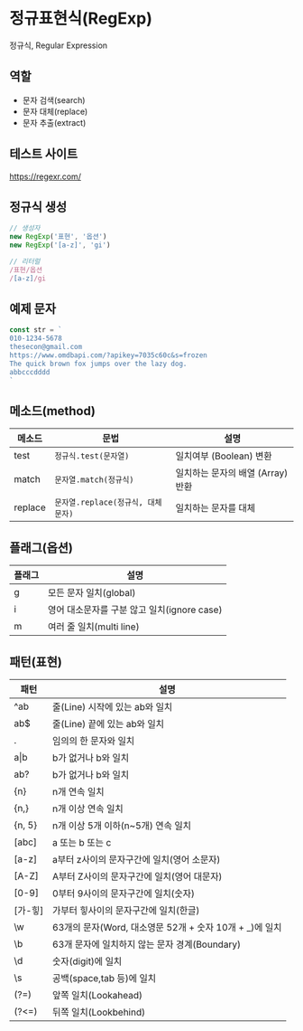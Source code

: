 # 정규표현식(RegExp)

정규식, Regular Expression

## 역할

- 문자 검색(search)
- 문자 대체(replace)
- 문자 추출(extract)

## 테스트 사이트

https://regexr.com/

## 정규식 생성

```js
// 생성자
new RegExp('표현', '옵션')
new RegExp('[a-z]', 'gi')

// 리터럴
/표현/옵션
/[a-z]/gi
```

## 예제 문자

```js
const str = `
010-1234-5678
thesecon@gmail.com
https://www.omdbapi.com/?apikey=7035c60c&s=frozen
The quick brown fox jumps over the lazy dog.
abbcccdddd
`
```

## 메소드(method)

메소드 | 문법 | 설명
--|--|--
test | `정규식.test(문자열)` | 일치여부 (Boolean) 변환
match | `문자열.match(정규식)` | 일치하는 문자의 배열 (Array) 반환
replace | `문자열.replace(정규식, 대체문자)` | 일치하는 문자를 대체

## 플래그(옵션)

플래그 | 설명
--|--
g | 모든 문자 일치(global)
i | 영어 대소문자를 구분 않고 일치(ignore case)
m | 여러 줄 일치(multi line)

## 패턴(표현)

패턴 | 설명
--|--
^ab | 줄(Line) 시작에 있는 ab와 일치
ab$ | 줄(Line) 끝에 있는 ab와 일치
. | 임의의 한 문자와 일치
a&verbar;b | b가 없거나 b와 일치
ab? | b가 없거나 b와 일치
{n} | n개 연속 일치
{n,} | n개 이상 연속 일치
{n, 5} | n개 이상 5개 이하(n~5개) 연속 일치
[abc] | a 또는 b 또는 c
[a-z] | a부터 z사이의 문자구간에 일치(영어 소문자)
[A-Z] | A부터 Z사이의 문자구간에 일치(영어 대문자)
[0-9] | 0부터 9사이의 문자구간에 일치(숫자)
[가-힣] | 가부터 힣사이의 문자구간에 일치(한글)
\w | 63개의 문자(Word, 대소영문 52개 + 숫자 10개 + _)에 일치
\b | 63개 문자에 일치하지 않는 문자 경계(Boundary)
\d | 숫자(digit)에 일치
\s | 공백(space,tab 등)에 일치
(?=) | 앞쪽 일치(Lookahead)
(?<=) | 뒤쪽 일치(Lookbehind)